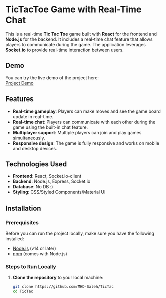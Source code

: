 # TicTacToe Game with Real-Time Chat

This is a real-time **Tic Tac Toe** game built with **React** for the frontend and **Node.js** for the backend. It includes a real-time chat feature that allows players to communicate during the game. The application leverages **Socket.io** to provide real-time interaction between users.

## Demo

You can try the live demo of the project here:  
[Project Demo](https://tic-tac-gamma.vercel.app/)


## Features

- **Real-time gameplay**: Players can make moves and see the game board update in real-time.
- **Real-time chat**: Players can communicate with each other during the game using the built-in chat feature.
- **Multiplayer support**: Multiple players can join and play games simultaneously.
- **Responsive design**: The game is fully responsive and works on mobile and desktop devices.

## Technologies Used

- **Frontend**: React, Socket.io-client
- **Backend**: Node.js, Express, Socket.io
- **Database**: No DB :)
- **Styling**: CSS/Styled Components/Material UI

## Installation

### Prerequisites

Before you can run the project locally, make sure you have the following installed:

- [Node.js](https://nodejs.org/en/) (v14 or later)
- [npm](https://www.npmjs.com/) (comes with Node.js)

### Steps to Run Locally

1. **Clone the repository** to your local machine:

   ```bash
   git clone https://github.com/MHD-Saleh/TicTac
   cd TicTac
